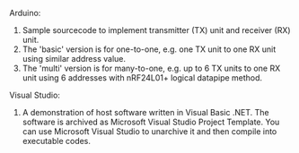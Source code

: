 Arduino:
1. Sample sourcecode to implement transmitter (TX) unit and receiver (RX) unit.
2. The 'basic' version is for one-to-one, e.g. one TX unit to one RX unit using similar address value.
3. The 'multi' version is for many-to-one, e.g. up to 6 TX units to one RX unit using 6 addresses with nRF24L01+ logical datapipe method.

Visual Studio:
1. A demonstration of host software written in Visual Basic .NET. The software is archived as Microsoft Visual Studio Project Template. You can use Microsoft Visual Studio to unarchive it and then compile into executable codes.
